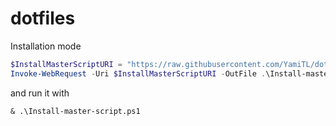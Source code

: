 # dotfiles

Installation mode

```powershell
$InstallMasterScriptURI = "https://raw.githubusercontent.com/YamiTL/dotfiles/main/Install-master-script.ps1"
Invoke-WebRequest -Uri $InstallMasterScriptURI -OutFile .\Install-master-script.ps1
```

and run it with
```
& .\Install-master-script.ps1
```
